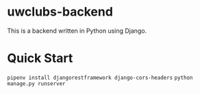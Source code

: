 # uwclubs-backend

This is a backend written in Python using Django.

# Quick Start

`pipenv install djangorestframework django-cors-headers`
`python manage.py runserver`
